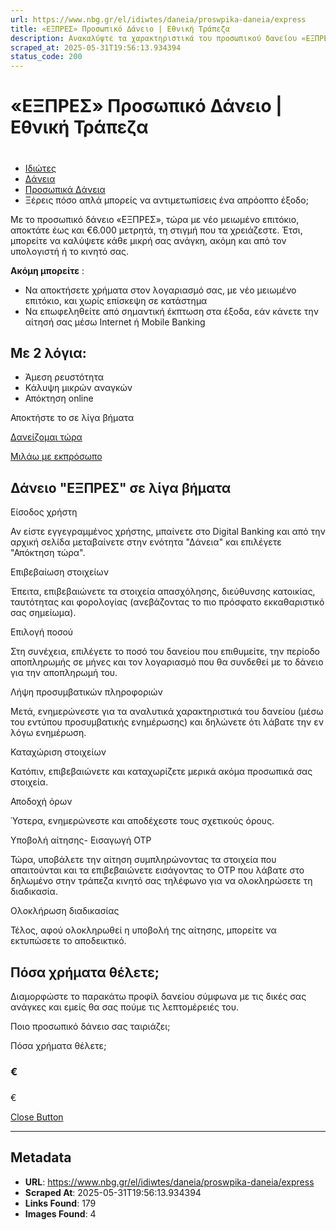 ```yaml
---
url: https://www.nbg.gr/el/idiwtes/daneia/proswpika-daneia/express
title: «ΕΞΠΡΕΣ» Προσωπικό Δάνειο | Εθνική Τράπεζα
description: Ανακαλύψτε τα χαρακτηριστικά του προσωπικού δανείου «ΕΞΠΡΕΣ» της Εθνικής Τράπεζας και επιβραβεύστε τον εαυτό σας. Βρείτε περισσότερα στο site!
scraped_at: 2025-05-31T19:56:13.934394
status_code: 200
---
```


# «ΕΞΠΡΕΣ» Προσωπικό Δάνειο | Εθνική Τράπεζα

# 

  * [Ιδιώτες](/el/idiwtes)
  * [Δάνεια](/el/idiwtes/daneia)
  * [Προσωπικά Δάνεια](/el/idiwtes/daneia/proswpika-daneia)
  * Ξέρεις πόσο απλά μπορείς να αντιμετωπίσεις ένα απρόοπτο έξοδο; 

Με το προσωπικό δάνειο «ΕΞΠΡΕΣ», τώρα με νέο μειωμένο επιτόκιο, αποκτάτε έως και €6.000 μετρητά, τη στιγμή που τα χρειάζεστε. Έτσι, μπορείτε να καλύψετε κάθε μικρή σας ανάγκη, ακόμη και από τον υπολογιστή ή το κινητό σας.

**Ακόμη μπορείτε** :

  * Να αποκτήσετε χρήματα στον λογαριασμό σας, με νέο μειωμένο επιτόκιο, και χωρίς επίσκεψη σε κατάστημα
  * Να επωφεληθείτε από σημαντική έκπτωση στα έξοδα, εάν κάνετε την αίτησή σας μέσω Internet ή Mobile Banking 

## Με 2 λόγια:

  * Άμεση ρευστότητα
  * Κάλυψη μικρών αναγκών
  * Απόκτηση online

Αποκτήστε το σε λίγα βήματα

[Δανείζομαι τώρα](https://ibank.nbg.gr/web/?deeplink=loans_products)

[Mιλάω με εκπρόσωπο](#)

## Δάνειο "ΕΞΠΡΕΣ" σε λίγα βήματα

Είσοδος χρήστη

Αν είστε εγγεγραμμένος χρήστης, μπαίνετε στο Digital Banking και από την αρχική σελίδα μεταβαίνετε στην ενότητα "Δάνεια" και επιλέγετε "Απόκτηση τώρα".

Επιβεβαίωση στοιχείων

Έπειτα, επιβεβαιώνετε τα στοιχεία απασχόλησης, διεύθυνσης κατοικίας, ταυτότητας και φορολογίας (ανεβάζοντας το πιο πρόσφατο εκκαθαριστικό σας σημείωμα).

Επιλογή ποσού

Στη συνέχεια, επιλέγετε το ποσό του δανείου που επιθυμείτε, την περίοδο αποπληρωμής σε μήνες και τον λογαριασμό που θα συνδεθεί με το δάνειο για την αποπληρωμή του.

Λήψη προσυμβατικών πληροφοριών

Μετά, ενημερώνεστε για τα αναλυτικά χαρακτηριστικά του δανείου (μέσω του εντύπου προσυμβατικής ενημέρωσης) και δηλώνετε ότι λάβατε την εν λόγω ενημέρωση.

Καταχώριση στοιχείων

Κατόπιν, επιβεβαιώνετε και καταχωρίζετε μερικά ακόμα προσωπικά σας στοιχεία.

Αποδοχή όρων

Ύστερα, ενημερώνεστε και αποδέχεστε τους σχετικούς όρους.

Υποβολή αίτησης- Εισαγωγή OTP

Τώρα, υποβάλετε την αίτηση συμπληρώνοντας τα στοιχεία που απαιτούνται και τα επιβεβαιώνετε εισάγοντας το OTP που λάβατε στο δηλωμένο στην τράπεζα κινητό σας τηλέφωνο για να ολοκληρώσετε τη διαδικασία.

Ολοκλήρωση διαδικασίας

Τέλος, αφού ολοκληρωθεί η υποβολή της αίτησης, μπορείτε να εκτυπώσετε το αποδεικτικό.

## Πόσα χρήματα θέλετε;

Διαμορφώστε το παρακάτω προφίλ δανείου σύμφωνα με τις δικές σας ανάγκες και εμείς θα σας πούμε τις λεπτομέρειές του.

Ποιο προσωπικό δάνειο σας ταιριάζει;

Πόσα χρήματα θέλετε;

### €

### 

€

[Close Button](#)

---

## Metadata

- **URL**: https://www.nbg.gr/el/idiwtes/daneia/proswpika-daneia/express
- **Scraped At**: 2025-05-31T19:56:13.934394
- **Links Found**: 179
- **Images Found**: 4
